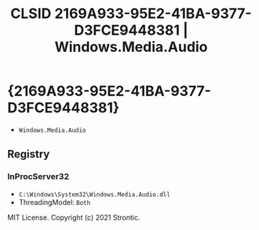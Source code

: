 ﻿---
title: "CLSID 2169A933-95E2-41BA-9377-D3FCE9448381 | Windows.Media.Audio"
excerpt: What is COM-Object CLSID 2169A933-95E2-41BA-9377-D3FCE9448381?
---

# {2169A933-95E2-41BA-9377-D3FCE9448381}

* `Windows.Media.Audio`

## Registry


### InProcServer32

* `C:\Windows\System32\Windows.Media.Audio.dll`
* ThreadingModel: `Both`

MIT License. Copyright (c) 2021 Strontic.


